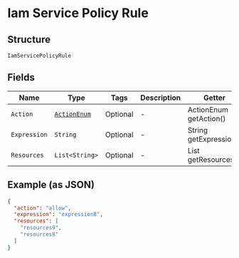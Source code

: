 
# Iam Service Policy Rule

## Structure

`IamServicePolicyRule`

## Fields

| Name | Type | Tags | Description | Getter | Setter |
|  --- | --- | --- | --- | --- | --- |
| `Action` | [`ActionEnum`](../../doc/models/action-enum.md) | Optional | - | ActionEnum getAction() | setAction(ActionEnum action) |
| `Expression` | `String` | Optional | - | String getExpression() | setExpression(String expression) |
| `Resources` | `List<String>` | Optional | - | List<String> getResources() | setResources(List<String> resources) |

## Example (as JSON)

```json
{
  "action": "allow",
  "expression": "expression8",
  "resources": [
    "resources9",
    "resources8"
  ]
}
```

